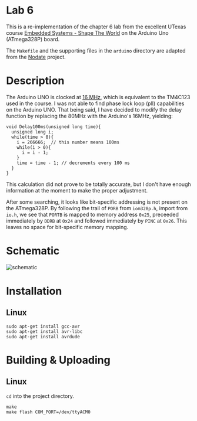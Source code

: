 # Lab 6

This is a re-implementation of the chapter 6 lab from the excellent
UTexas course [Embedded Systems - Shape The World](http://users.ece.utexas.edu/~valvano/Volume1/E-Book/)
on the Arduino Uno (ATmega328P) board.

The `Makefile` and the supporting files in the `arduino` directory
are adapted from the [Nodate](https://github.com/MayaPosch/Nodate) project.

# Description
The Arduino UNO is clocked at [16 MHz](https://store.arduino.cc/usa/arduino-uno-rev3), which is equivalent to the TM4C123 used in the course. I was not able to find phase lock loop (pll) capabilities on the Arduino UNO. That being said, I have decided to modify the delay function by replacing the 80MHz with the Arduino's 16MHz, yielding:

    void Delay100ms(unsigned long time){
      unsigned long i;
      while(time > 0){
        i = 266666;  // this number means 100ms
        while(i > 0){
          i = i - 1;
        }
        time = time - 1; // decrements every 100 ms
      }
    }

This calculation did not prove to be totally accurate, but I don't have enough information at the moment to make the proper adjustment.

After some searching, it looks like bit-specific addressing is not present on the ATmega328P. By following the trail of `PORB` from `iom328p.h`, import from `io.h`, we see that `PORTB` is mapped to memory address `0x25`, preceeded immediately by `DDRB` at `0x24` and followed immediately by `PINC` at `0x26`. This leaves no space for bit-specific memory mapping.

# Schematic

![schematic](https://github.com/petioptrv/shape-the-world-with-arduino/tree/master/lab-6/images/Lab-6.png)

# Installation
## Linux

    sudo apt-get install gcc-avr
    sudo apt-get install avr-libc
    sudo apt-get install avrdude

# Building & Uploading
## Linux

`cd` into the project directory.

    make
    make flash COM_PORT=/dev/ttyACM0


